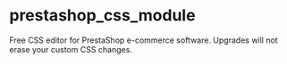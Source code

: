 # prestashop_css_module
Free CSS editor for PrestaShop e-commerce software. Upgrades will not erase your custom CSS changes.
